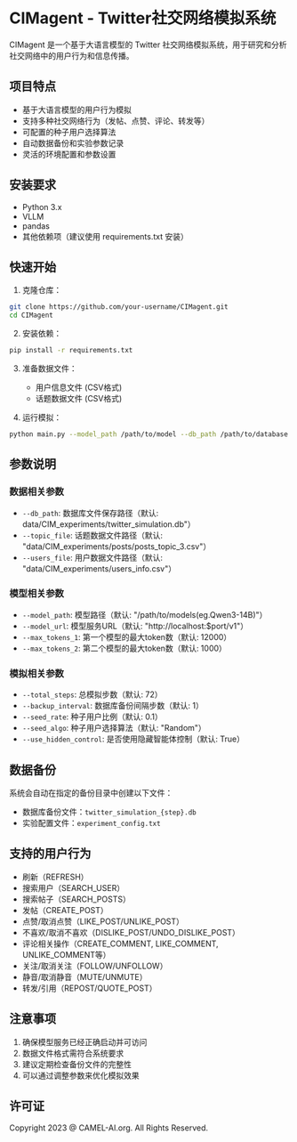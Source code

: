 # CIMagent - Twitter社交网络模拟系统

CIMagent 是一个基于大语言模型的 Twitter 社交网络模拟系统，用于研究和分析社交网络中的用户行为和信息传播。

## 项目特点

- 基于大语言模型的用户行为模拟
- 支持多种社交网络行为（发帖、点赞、评论、转发等）
- 可配置的种子用户选择算法
- 自动数据备份和实验参数记录
- 灵活的环境配置和参数设置

## 安装要求

- Python 3.x
- VLLM
- pandas
- 其他依赖项（建议使用 requirements.txt 安装）

## 快速开始

1. 克隆仓库：
```bash
git clone https://github.com/your-username/CIMagent.git
cd CIMagent
```

2. 安装依赖：
```bash
pip install -r requirements.txt
```

3. 准备数据文件：
   - 用户信息文件 (CSV格式)
   - 话题数据文件 (CSV格式)

4. 运行模拟：
```bash
python main.py --model_path /path/to/model --db_path /path/to/database
```

## 参数说明

### 数据相关参数
- `--db_path`: 数据库文件保存路径（默认: data/CIM_experiments/twitter_simulation.db"）
- `--topic_file`: 话题数据文件路径（默认: "data/CIM_experiments/posts/posts_topic_3.csv"）
- `--users_file`: 用户数据文件路径（默认: "data/CIM_experiments/users_info.csv"）

### 模型相关参数
- `--model_path`: 模型路径（默认: "/path/to/models(eg.Qwen3-14B)"）
- `--model_url`: 模型服务URL（默认: "http://localhost:$port/v1"）
- `--max_tokens_1`: 第一个模型的最大token数（默认: 12000）
- `--max_tokens_2`: 第二个模型的最大token数（默认: 1000）

### 模拟相关参数
- `--total_steps`: 总模拟步数（默认: 72）
- `--backup_interval`: 数据库备份间隔步数（默认: 1）
- `--seed_rate`: 种子用户比例（默认: 0.1）
- `--seed_algo`: 种子用户选择算法（默认: "Random"）
- `--use_hidden_control`: 是否使用隐藏智能体控制（默认: True）

## 数据备份

系统会自动在指定的备份目录中创建以下文件：
- 数据库备份文件：`twitter_simulation_{step}.db`
- 实验配置文件：`experiment_config.txt`

## 支持的用户行为

- 刷新（REFRESH）
- 搜索用户（SEARCH_USER）
- 搜索帖子（SEARCH_POSTS）
- 发帖（CREATE_POST）
- 点赞/取消点赞（LIKE_POST/UNLIKE_POST）
- 不喜欢/取消不喜欢（DISLIKE_POST/UNDO_DISLIKE_POST）
- 评论相关操作（CREATE_COMMENT, LIKE_COMMENT, UNLIKE_COMMENT等）
- 关注/取消关注（FOLLOW/UNFOLLOW）
- 静音/取消静音（MUTE/UNMUTE）
- 转发/引用（REPOST/QUOTE_POST）

## 注意事项

1. 确保模型服务已经正确启动并可访问
2. 数据文件格式需符合系统要求
3. 建议定期检查备份文件的完整性
4. 可以通过调整参数来优化模拟效果

## 许可证

Copyright 2023 @ CAMEL-AI.org. All Rights Reserved. 